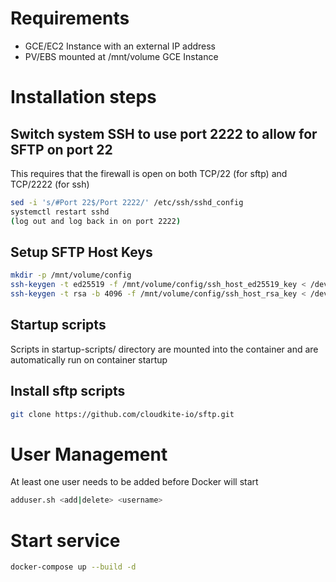# Requirements

* GCE/EC2 Instance with an external IP address
* PV/EBS mounted at /mnt/volume GCE Instance

# Installation steps

## Switch system SSH to use port 2222 to allow for SFTP on port 22
This requires that the firewall is open on both TCP/22 (for sftp) and TCP/2222 (for ssh)
```bash
sed -i 's/#Port 22$/Port 2222/' /etc/ssh/sshd_config
systemctl restart sshd
(log out and log back in on port 2222)
```

## Setup SFTP Host Keys
```bash
mkdir -p /mnt/volume/config
ssh-keygen -t ed25519 -f /mnt/volume/config/ssh_host_ed25519_key < /dev/null
ssh-keygen -t rsa -b 4096 -f /mnt/volume/config/ssh_host_rsa_key < /dev/null
```

## Startup scripts
Scripts in startup-scripts/ directory are mounted into the container and are automatically run on container startup

## Install sftp scripts
```bash
git clone https://github.com/cloudkite-io/sftp.git
```

# User Management
At least one user needs to be added before Docker will start
```bash
adduser.sh <add|delete> <username>
```

# Start service 
```bash
docker-compose up --build -d
```
